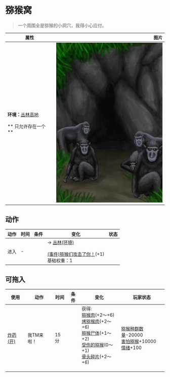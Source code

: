 # 猕猴窝  
> 一个周围全是猕猴的小洞穴，我得小心应付。  
  
  属性  |   图片   
 ----  |  ----:   
 **环境：**[丛林高地](JungleHighlands.md)<br><br>** 只允许存在一个 **  |  ![](Sprite/MacaqueDen.png)   
  
## 动作  
动作  |  时间  |  条件  |  变化  |  状态  
----  |  ----  |  ----  |  ----  |  ----  
进入<br>  |  -  |    |  → [丛林(环境)](Env_Jungle.md)<br><br>[(事件)猕猴们攻击了你！](Event_MacaqueDenFight.md)(+1)<br>基础权重：1<br>  |    
## 可拖入  
使用  |  动作  |  时间  |  条件  |  变化  |  玩家状态  
----  |  ----  |  ----  |  ----  |  ----  |  ----  
[炸药(开)](DynamiteOn.md)  |  我TM来啦！  |  15分  |    |  获得:<br>[猕猴肉](MacaqueMeat.md)(+2～+6)<br>[烤猕猴肉](MacaqueMeatCooked.md)(+2～+6)<br>[猕猴尸体](MacaqueCarcass.md)(+1～+2)<br>[受伤的猕猴](MacaqueWounded.md)(0～+1)<br>[骨头碎片](BoneSplinters.md)(+2～+6)<br><br>  |  [猕猴种群数量](Pop_Macaque.md)-20000<br>[害怕猕猴](MacaqueFear.md)+10000<br>[情绪](Morale.md)+100  
